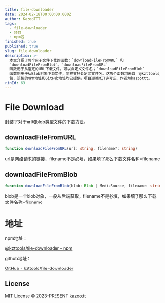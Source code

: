 ```yaml
---
title: file-downloader
date: 2024-02-18T00:00:00.000Z
author: KazooTTT
tags:
  - file-downloader
  - 项目
  - npm包
finished: true
published: true
slug: file-downloader
description: >-
  本文介绍了两个用于文件下载的函数：`downloadFileFromURL` 和
  `downloadFileFromBlob`。`downloadFileFromURL`
  函数用于从指定的URL下载文件，可以自定义文件名；`downloadFileFromBlob`
  函数则用于从Blob对象下载文件，同样支持自定义文件名。这两个函数均来自 `@kzttools/file-downloader`
  包，该包的NPM地址和GitHub地址均已提供。项目遵循MIT许可证，作者为kazoottt。
rinId: 63
---
```


# File Download

封装了对于url和blob类型文件的下载方法。

## downloadFileFromURL

```ts
function downloadFileFromURL(url: string, filename?: string)
```

url是网络请求的链接，filename不是必填，如果填了那么下载文件名称=filename

## downloadFileFromBlob

```ts
function downloadFileFromBlob(blob: Blob | MediaSource, filename: string)
```

blob是一个blob对象，一般从后端获取，filename不是必填，如果填了那么下载文件名称=filename

# 地址

npm地址：

[@kzttools/file-downloader - npm](https://www.npmjs.com/package/@kzttools/file-downloader)

github地址：

[GitHub - kzttools/file-downloader](https://github.com/kzttools/file-downloader)

## License

[MIT](./LICENSE) License © 2023-PRESENT [kazoottt](https://github.com/kazoottt)
